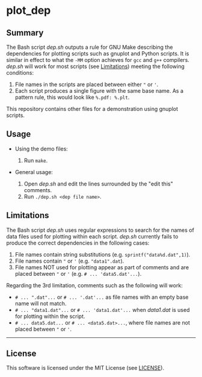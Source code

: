 # plot_dep

## Summary

The Bash script *dep.sh* outputs a rule for GNU Make describing the dependencies for plotting scripts such as gnuplot and Python scripts. It is similar in effect to what the `-MM` option achieves for `gcc` and `g++` compilers. *dep.sh* will work for most scripts (see [Limitations](https://github.com/ty-foobar/plot_dep/edit/main/README.md#limitations)) meeting the following conditions:

1. File names in the scripts are placed between either `"` or `'`.
2. Each script produces a single figure with the same base name. As a pattern rule, this would look like `%.pdf: %.plt`.

This repository contains other files for a demonstration using gnuplot scripts.

## Usage

- Using the demo files:
    1. Run `make`.

- General usage:
    1. Open *dep.sh* and edit the lines surrounded by the "edit this" comments.
    2. Run `./dep.sh <dep file name>`.

## Limitations

The Bash script *dep.sh* uses regular expressions to search for the names of data files used for plotting within each script. *dep.sh* currently fails to produce the correct dependencies in the following cases:

1. File names contain string substitutions (e.g. `sprintf("data%d.dat",1)`).
2. File names contain `"` or `'` (e.g. `"data1".dat`).
3. File names NOT used for plotting appear as part of comments and are placed between `"` or `'` (e.g. `# ... 'data5.dat'...`).

Regarding the 3rd limitation, comments such as the following will work:

- `# ... ".dat"...` or `# ... '.dat'...` as file names with an empty base name will not match.
- `# ... "data1.dat"...` or `# ... 'data1.dat'...` when *data1.dat* is used for plotting within the script.
- `# ... data5.dat...` or `# ... <data5.dat>...`, where file names are not placed between `"` or `'`.

---

## License

This software is licensed under the MIT License (see [LICENSE](https://github.com/ty-foobar/plot_dep/blob/main/LICENSE)).
